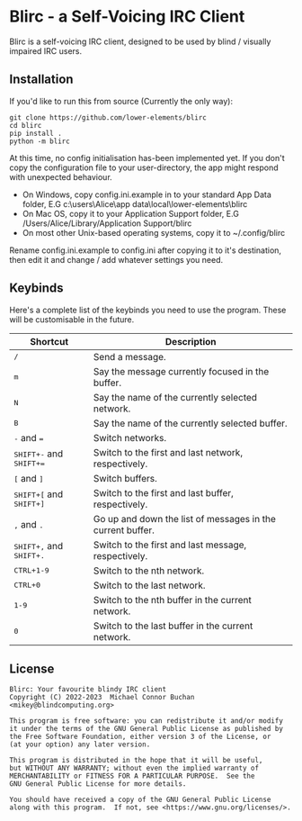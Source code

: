 # Blirc - a Self-Voicing IRC Client

Blirc is a self-voicing IRC client, designed to be used by blind / visually impaired IRC users.

## Installation

If you'd like to run this from source (Currently the only way):

```shell
git clone https://github.com/lower-elements/blirc
cd blirc
pip install .
python -m blirc
```

At this time, no config initialisation has-been implemented yet. If you don't copy the configuration file to your user-directory, the app might respond with unexpected behaviour.

* On Windows, copy config.ini.example in to your standard App Data folder, E.G c:\users\Alice\app data\local\lower-elements\blirc
* On Mac OS, copy it to your Application Support folder, E.G /Users/Alice/Library/Application Support/blirc
* On most other Unix-based operating systems, copy it to ~/.config/blirc

Rename config.ini.example to config.ini after copying it to it's destination, then edit it and change / add whatever settings you need.

## Keybinds

Here's a complete list of the keybinds you need to use the program. These will be customisable in the future.

|Shortcut|Description|
|--------|-----------|
|<kbd>/</kbd>|Send a message.|
|<kbd>m</kbd>|Say the message currently focused in the buffer.|
|<kbd>N</kbd>|Say the name of the currently selected network.|
|<kbd>B</kbd>|Say the name of the currently selected buffer.|
|<kbd>-</kbd> and <kbd>=</kbd>|Switch networks.|
|<kbd>SHIFT+-</kbd> and <kbd>SHIFT+=</kbd>|Switch to the first and last network, respectively.|
|<kbd>[</kbd> and <kbd>]</kbd>|Switch buffers.|
|<kbd>SHIFT+[</kbd> and <kbd>SHIFT+]</kbd>|Switch to the first and last buffer, respectively.|
|<kbd>,</kbd> and <kbd>.</kbd>|Go up and down the list of messages in the current buffer.|
|<kbd>SHIFT+,</kbd> and <kbd>SHIFT+.</kbd>|Switch to the first and last message, respectively.|
|<kbd>CTRL+1-9</kbd>|Switch to the nth network.|
|<kbd>CTRL+0</kbd>|Switch to the last network.|
|<kbd>1-9</kbd>|Switch to the nth buffer in the current network.|
|<kbd>0</kbd>|Switch to the last buffer in the current network.|

## License

    Blirc: Your favourite blindy IRC client
    Copyright (C) 2022-2023  Michael Connor Buchan <mikey@blindcomputing.org>

    This program is free software: you can redistribute it and/or modify
    it under the terms of the GNU General Public License as published by
    the Free Software Foundation, either version 3 of the License, or
    (at your option) any later version.

    This program is distributed in the hope that it will be useful,
    but WITHOUT ANY WARRANTY; without even the implied warranty of
    MERCHANTABILITY or FITNESS FOR A PARTICULAR PURPOSE.  See the
    GNU General Public License for more details.

    You should have received a copy of the GNU General Public License
    along with this program.  If not, see <https://www.gnu.org/licenses/>.
